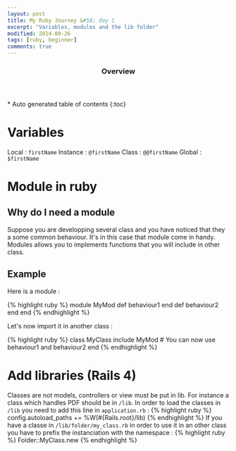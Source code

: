 ```yaml
---
layout: post
title: My Ruby Journey &#58; day 1
excerpt: "Variables, modules and the lib folder"
modified: 2014-09-26
tags: [ruby, beginner]
comments: true
---
```


<section id="table-of-contents" class="toc">
  <header>
    <h3>Overview</h3>
  </header>
<div id="drawer" markdown="1">
*  Auto generated table of contents
{:toc}
</div>
</section><!-- /#table-of-contents -->



# Variables
Local : `firstName`
Instance : `@firstName`
Class : `@@firstName`
Global : `$firstName`

# Module in ruby

## Why do I need a module

Suppose you are developping several class and you have noticed that they a some common behaviour. It's in this case that module come in handy. Modules allows you to implements functions that you will include in other class.
## Example

Here is a module :

{% highlight ruby %}
module MyMod
    def behaviour1
    end
    def behaviour2
    end
end
{% endhighlight %}

Let's now import it in another class :

{% highlight ruby %}
class MyClass
    include MyMod
    # You can now use behaviour1 and behaviour2
end
{% endhighlight %}

# Add libraries (Rails 4)

Classes are not models, controllers or view must be put in lib. For instance a class which handles PDF should be in `/lib`. In order to load the classes in `/lib` you need to add this line in `application.rb` :
{% highlight ruby %}
config.autoload_paths += %W(#{Rails.root}/lib)
{% endhighlight %}
If you have a classe in `/lib/folder/my_class.rb` in order to use it in an other class you have to prefix the instanciation with the namespace :
{% highlight ruby %}
Folder::MyClass.new
{% endhighlight %}

